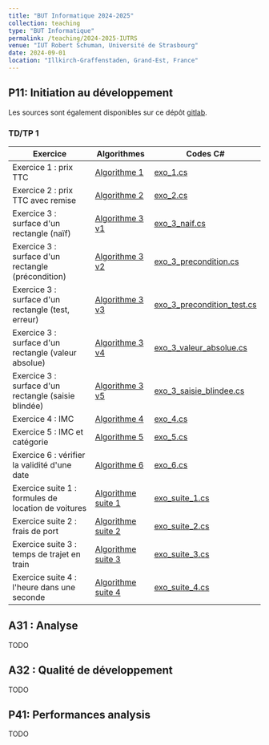 ```yaml
---
title: "BUT Informatique 2024-2025"
collection: teaching
type: "BUT Informatique"
permalink: /teaching/2024-2025-IUTRS
venue: "IUT Robert Schuman, Université de Strasbourg"
date: 2024-09-01
location: "Illkirch-Graffenstaden, Grand-Est, France"
---
```


## P11: Initiation au développement

Les sources sont également disponibles sur ce dépôt [gitlab](https://git.unistra.fr/romain.perrin/p11-rp-2024-25).

### TD/TP 1

|Exercice | Algorithmes | Codes C# |
|---|---|---|
| Exercice 1 : prix TTC | [Algorithme 1](/files/IUTRS/2024_2025/P11/TD1/algorithmes/TD1.pdf) | [exo_1.cs](/files/IUTRS/2024_2025/P11/TD1/codes/exo_1.cs) |
| Exercice 2 : prix TTC avec remise | [Algorithme 2](/files/IUTRS/2024_2025/P11/TD1/algorithmes/TD1.pdf) | [exo_2.cs](/files/IUTRS/2024_2025/P11/TD1/codes/exo_2.cs) |
| Exercice 3 : surface d'un rectangle (naïf) | [Algorithme 3 v1](/files/IUTRS/2024_2025/P11/TD1/algorithmes/TD1.pdf) | [exo_3_naif.cs](/files/IUTRS/2024_2025/P11/TD1/codes/exo_3_naif.cs) |
| Exercice 3 : surface d'un rectangle (précondition) | [Algorithme 3 v2](/files/IUTRS/2024_2025/P11/TD1/algorithmes/TD1.pdf) | [exo_3_precondition.cs](/files/IUTRS/2024_2025/P11/TD1/codes/exo_3_precondition.cs) |
| Exercice 3 : surface d'un rectangle (test, erreur) | [Algorithme 3 v3](/files/IUTRS/2024_2025/P11/TD1/algorithmes/TD1.pdf) | [exo_3_precondition_test.cs](/files/IUTRS/2024_2025/P11/TD1/codes/exo_3_precondition_test.cs) |
| Exercice 3 : surface d'un rectangle (valeur absolue) | [Algorithme 3 v4](/files/IUTRS/2024_2025/P11/TD1/algorithmes/TD1.pdf) | [exo_3_valeur_absolue.cs](/files/IUTRS/2024_2025/P11/TD1/codes/exo_3_valeur_absolue.cs) |
| Exercice 3 : surface d'un rectangle (saisie blindée) | [Algorithme 3 v5](/files/IUTRS/2024_2025/P11/TD1/algorithmes/TD1.pdf) | [exo_3_saisie_blindee.cs](/files/IUTRS/2024_2025/P11/TD1/codes/exo_3_saisie_blindee.cs) |
| Exercice 4 : IMC | [Algorithme 4](/files/IUTRS/2024_2025/P11/TD1/algorithmes/TD1.pdf) | [exo_4.cs](/files/IUTRS/2024_2025/P11/TD1/codes/exo_4.cs) |
| Exercice 5 : IMC et catégorie | [Algorithme 5](/files/IUTRS/2024_2025/P11/TD1/algorithmes/TD1.pdf) | [exo_5.cs](/files/IUTRS/2024_2025/P11/TD1/codes/exo_5.cs) |
| Exercice 6 : vérifier la validité d'une date | [Algorithme 6](/files/IUTRS/2024_2025/P11/TD1/algorithmes/TD1.pdf) | [exo_6.cs](/files/IUTRS/2024_2025/P11/TD1/codes/exo_6.cs) |
| Exercice suite 1 : formules de location de voitures | [Algorithme suite 1](/files/IUTRS/2024_2025/P11/TD1/algorithmes/TD1_suite.pdf) | [exo_suite_1.cs](/files/IUTRS/2024_2025/P11/TD1/codes/exo_suite_1.cs) |
| Exercice suite 2 : frais de port | [Algorithme suite 2](/files/IUTRS/2024_2025/P11/TD1/algorithmes/TD1_suite.pdf) | [exo_suite_2.cs](/files/IUTRS/2024_2025/P11/TD1/codes/exo_suite_2.cs) |
| Exercice suite 3 : temps de trajet en train | [Algorithme suite 3](/files/IUTRS/2024_2025/P11/TD1/algorithmes/TD1_suite.pdf) | [exo_suite_3.cs](/files/IUTRS/2024_2025/P11/TD1/codes/exo_suite_3.cs) |
| Exercice suite 4 : l'heure dans une seconde | [Algorithme suite 4](/files/IUTRS/2024_2025/P11/TD1/algorithmes/TD1_suite.pdf) | [exo_suite_4.cs](/files/IUTRS/2024_2025/P11/TD1/codes/exo_suite_4.cs) |


## A31 : Analyse

TODO

## A32 : Qualité de développement

TODO

## P41: Performances analysis

TODO